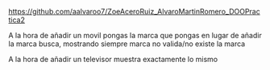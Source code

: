 https://github.com/aalvaroo7/ZoeAceroRuiz_AlvaroMartinRomero_DOOPractica2


A la hora de añadir un movil pongas la marca que pongas en lugar de añadir la marca busca, mostrando siempre marca no valida/no existe la marca 

A la hora de añadir un televisor muestra exactamente lo mismo 